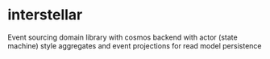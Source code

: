 # interstellar

Event sourcing domain library with cosmos backend with actor (state machine) style aggregates and event projections for read model persistence
